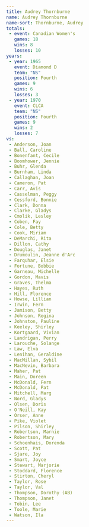 ```yaml
---
title: Audrey Thornburne
name: Audrey Thornburne
name-sort: Thornburne, Audrey
totals:
 - event: Canadian Women's
   games: 18
   wins: 8
   losses: 10
years:
 - year: 1965
   event: Diamond D
   team: "NS"
   position: Fourth
   games: 9
   wins: 6
   losses: 3
 - year: 1970
   event: CLCA
   team: "NS"
   position: Fourth
   games: 9
   wins: 2
   losses: 7
vs:
 - Anderson, Joan
 - Ball, Caroline
 - Bonenfant, Cecile
 - Boomhower, Jennie
 - Buhr, Glenda
 - Burnham, Linda
 - Callaghan, Joan
 - Cameron, Pat
 - Carr, Avis
 - Casselman, Peggy
 - Cessford, Bonnie
 - Clark, Donna
 - Clarke, Gladys
 - Cmolik, Lesley
 - Coben, Fay
 - Cole, Betty
 - Cook, Miriam
 - DeMarchi, Rita
 - Dillon, Cathy
 - Douglas, Janet
 - Drumoulin, Jeanne d'Arc
 - Farquhar, Elsie
 - Fortune, Bobbie
 - Garneau, Michelle
 - Gordon, Mavis
 - Graves, Thelma
 - Hayes, Ruth
 - Hill, Florence
 - Howse, Lillian
 - Irwin, Fern
 - Jamison, Betty
 - Johnson, Regina
 - Johnston, Pauline
 - Keeley, Shirley
 - Kortgaard, Vivian
 - Landrigan, Perry
 - Larouche, Solange
 - Law, Elva
 - Lenihan, Geraldine
 - MacMillan, Sybil
 - MacNevin, Barbara
 - Maher, Pat
 - Main, Doreen
 - McDonald, Fern
 - McDonald, Pat
 - Mitchell, Marg
 - Nord, Gladys
 - Olsen, Doris
 - O'Neill, Kay
 - Orser, Anne
 - Pike, Violet
 - Pilson, Shirley
 - Robertson, Marnie
 - Robertson, Mary
 - Schoenhais, Dorenda
 - Scott, Pat
 - Sjare, Joy
 - Smart, Joyce
 - Stewart, Marjorie
 - Stoddard, Florence
 - Stirton, Cheryl
 - Taylor, Rose
 - Taylor, Val
 - Thompson, Dorothy (AB)
 - Thompson, Janet
 - Tobin, Lee
 - Toole, Marie
 - Watson, Ila
---
```

